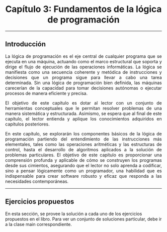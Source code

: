 <h1 style="text-align:center;"> <strong>Capítulo 3: Fundamentos de la lógica de programación</strong></h1>

----

<h2><strong>Introducción</strong><br></h2>
<p style="text-align:justify;"> 
    La lógica de programación es el eje central de cualquier programa que se ejecuta en una máquina, actuando como el marco estructural que soporta y dirige el flujo de ejecución de las operaciones informáticas. La lógica se manifiesta como una secuencia coherente y metódica de instrucciones y decisiones que un programa sigue para llevar a cabo una tarea determinada. Sin una lógica de programación bien definida, las máquinas carecerían de la capacidad para tomar decisiones autónomas o ejecutar procesos de manera eficiente y precisa.
</p>

<p style="text-align:justify;">
El objetivo de este capítulo es dotar al lector con un conjunto de herramientas conceptuales que le permitan resolver problemas de una manera sistemática y estructurada. Asimismo, se espera que al final de este capítulo, el lector entienda y aplique los conocimientos adquiridos en capítulos posteriores.
</p>


<p style="text-align:justify;">
En este capítulo, se explorarán los componentes básicos de la lógica de programación partiendo del entendimiento de las instrucciones más elementales, tales como las operaciones aritméticas y las estructuras de control, hasta el desarrollo de algoritmos aplicados a la solución de problemas particulares. El objetivo de este capítulo es proporcionar una comprensión profunda y aplicable de cómo se construyen los programas desde sus cimientos, asegurando que el lector no solo aprenda a codificar, sino a pensar lógicamente como un programador, una habilidad que es indispensable para crear software robusto y eficaz que responda a las necesidades contemporáneas.
</p>

----

<h2><strong>Ejercicios propuestos</strong><br></h2>

En esta sección, se provee la solución a cada uno de los ejercicios propuestos en el libro. Para ver un conjunto de soluciones particular, debe ir a la clase main correspondiente.